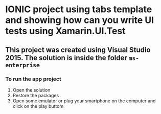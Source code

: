# IONIC project using tabs template and showing how can you write UI tests using Xamarin.UI.Test
## This project was created using Visual Studio 2015. The solution is inside the folder `ms-enterprise`

### To run the app project

1. Open the solution
2. Restore the packages
3. Open some emulator or plug your smartphone on the computer and click on the play buttom